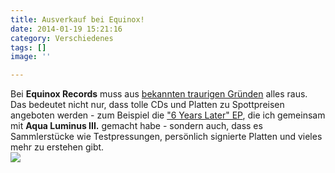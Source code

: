 ```yaml
---
title: Ausverkauf bei Equinox!
date: 2014-01-19 15:21:16
category: Verschiedenes
tags: []
image: ''

---
```


Bei **Equinox Records** muss aus [bekannten traurigen Gründen](http://www.tablist.net/blog/david-vangel-retrospective-equinox-records) alles raus. Das bedeutet nicht nur, dass tolle CDs und Platten zu Spottpreisen angeboten werden - zum Beispiel die ["6 Years Later" EP](http://www.e-q-x.net/shop/music/vinyl/misanthrop-aqua-luminus-iii-6-years-later-10/), die ich gemeinsam mit **Aqua Luminus III.** gemacht habe - sondern auch, dass es Sammlerstücke wie Testpressungen, persönlich signierte Platten und vieles mehr zu erstehen gibt.  
[![](http://www.e-q-x.net/wp-content/uploads/2014/01/20140107_clearance_sale_px430.jpg)](http://www.e-q-x.net/shop)
